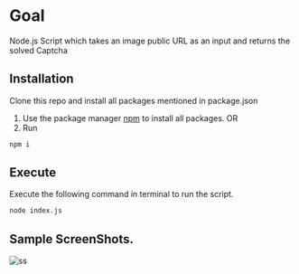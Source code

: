 # Goal

Node.js Script which takes an image public URL as an input and returns the solved Captcha

## Installation
Clone this repo and install all packages mentioned in package.json

1. Use the package manager [npm](https://www.npmjs.com/) to install all packages.
OR
2. Run
```bash
npm i
```

## Execute
Execute the following command in terminal to run the script.
```bash
node index.js
```


## Sample ScreenShots.

![ss](https://github.com/naman-verma-01/tesseract.js-testing-demo/blob/master/Annotation_2023-04-03_151656.png?raw=true)

